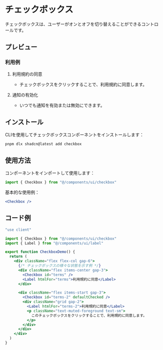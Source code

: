 # チェックボックス

チェックボックスは、ユーザーがオンとオフを切り替えることができるコントロールです。

## プレビュー

### 利用例

1. 利用規約の同意
   - チェックボックスをクリックすることで、利用規約に同意します。

2. 通知の有効化
   - いつでも通知を有効または無効にできます。

## インストール

CLIを使用してチェックボックスコンポーネントをインストールします：

```
pnpm dlx shadcn@latest add checkbox
```

## 使用方法

コンポーネントをインポートして使用します：

```jsx
import { Checkbox } from "@/components/ui/checkbox"
```

基本的な使用例：

```jsx
<Checkbox />
```

## コード例

```jsx
"use client"

import { Checkbox } from "@/components/ui/checkbox"
import { Label } from "@/components/ui/label"

export function CheckboxDemo() {
  return (
    <div className="flex flex-col gap-6">
      {/* チェックボックスの様々な状態を示す例 */}
      <div className="flex items-center gap-3">
        <Checkbox id="terms" />
        <Label htmlFor="terms">利用規約に同意</Label>
      </div>

      <div className="flex items-start gap-3">
        <Checkbox id="terms-2" defaultChecked />
        <div className="grid gap-2">
          <Label htmlFor="terms-2">利用規約に同意</Label>
          <p className="text-muted-foreground text-sm">
            このチェックボックスをクリックすることで、利用規約に同意します。
          </p>
        </div>
      </div>
    </div>
  )
}
```
